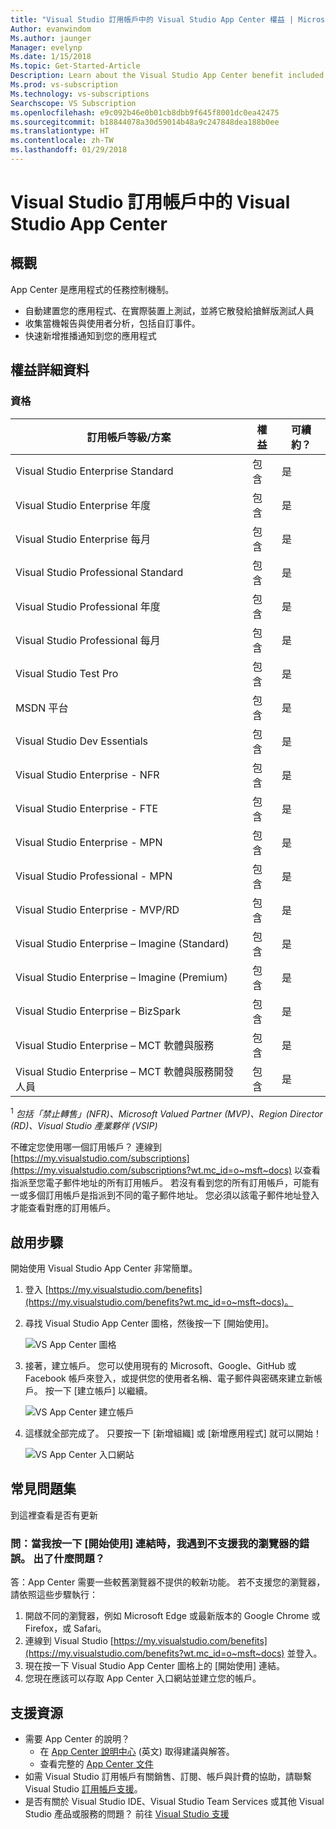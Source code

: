 ```yaml
---
title: "Visual Studio 訂用帳戶中的 Visual Studio App Center 權益 | Microsoft Docs"
Author: evanwindom
Ms.author: jaunger
Manager: evelynp
Ms.date: 1/15/2018
Ms.topic: Get-Started-Article
Description: Learn about the Visual Studio App Center benefit included in Visual Studio subscriptions.
Ms.prod: vs-subscription
Ms.technology: vs-subscriptions
Searchscope: VS Subscription
ms.openlocfilehash: e9c092b46e0b01cb8dbb9f645f8001dc0ea42475
ms.sourcegitcommit: b18844078a30d59014b48a9c247848dea188b0ee
ms.translationtype: HT
ms.contentlocale: zh-TW
ms.lasthandoff: 01/29/2018
---
```

# <a name="visual-studio-app-center-in-visual-studio-subscriptions"></a>Visual Studio 訂用帳戶中的 Visual Studio App Center

## <a name="overview"></a>概觀
App Center 是應用程式的任務控制機制。

-  自動建置您的應用程式、在實際裝置上測試，並將它散發給搶鮮版測試人員
-  收集當機報告與使用者分析，包括自訂事件。
-  快速新增推播通知到您的應用程式

## <a name="benefit-details"></a>權益詳細資料

### <a name="eligibility"></a>資格
| 訂用帳戶等級/方案                                 | 權益               | 可續約？                                                         |
|--------------------------------------------------------------|-----------------------|--------------------------------------------------------------------|
| Visual Studio Enterprise Standard                            | 包含              | 是                                                                |
| Visual Studio Enterprise 年度                              | 包含              | 是                                                                |
| Visual Studio Enterprise 每月                             | 包含              | 是                                                                |
| Visual Studio Professional Standard                          | 包含              | 是                                                                |
| Visual Studio Professional 年度                            | 包含              | 是                                                                | 
| Visual Studio Professional 每月                           | 包含              | 是                                                                |
| Visual Studio Test Pro                                       | 包含              | 是                                                                |
| MSDN 平台                                               | 包含              | 是                                                                |
| Visual Studio Dev Essentials                                 | 包含              | 是                                                                |
| Visual Studio Enterprise - NFR                               | 包含              | 是                                                                |
| Visual Studio Enterprise - FTE                               | 包含              | 是                                                                |
| Visual Studio Enterprise - MPN                               | 包含              | 是                                                                |
| Visual Studio Professional - MPN                             | 包含              | 是                                                                |
| Visual Studio Enterprise - MVP/RD                            | 包含              | 是                                                                |
| Visual Studio Enterprise – Imagine (Standard)                | 包含              | 是                                                                |
| Visual Studio Enterprise – Imagine (Premium)                 | 包含              | 是                                                                |
| Visual Studio Enterprise – BizSpark                          | 包含              | 是                                                                |
| Visual Studio Enterprise – MCT 軟體與服務           | 包含              | 是                                                                |
| Visual Studio Enterprise – MCT 軟體與服務開發人員 | 包含              | 是                                                                |

<sup>1</sup>  *包括「禁止轉售」(NFR)、Microsoft Valued Partner (MVP)、Region Director (RD)、Visual Studio 產業夥伴 (VSIP)*  

不確定您使用哪一個訂用帳戶？  連線到 [https://my.visualstudio.com/subscriptions](https://my.visualstudio.com/subscriptions?wt.mc_id=o~msft~docs) 以查看指派至您電子郵件地址的所有訂用帳戶。 若沒有看到您的所有訂用帳戶，可能有一或多個訂用帳戶是指派到不同的電子郵件地址。  您必須以該電子郵件地址登入才能查看對應的訂用帳戶。 

## <a name="activation-steps"></a>啟用步驟

開始使用 Visual Studio App Center 非常簡單。 
1.  登入 [https://my.visualstudio.com/benefits](https://my.visualstudio.com/benefits?wt.mc_id=o~msft~docs)。

2. 尋找 Visual Studio App Center 圖格，然後按一下 [開始使用]。

    ![VS App Center 圖格](_img/vs-app-center/vs-app-center-tile.png)

3. 接著，建立帳戶。  您可以使用現有的 Microsoft、Google、GitHub 或 Facebook 帳戶來登入，或提供您的使用者名稱、電子郵件與密碼來建立新帳戶。  按一下 [建立帳戶] 以繼續。 

    ![VS App Center 建立帳戶](_img/vs-app-center/vs-app-center-create-account.png)

4. 這樣就全部完成了。  只要按一下 [新增組織] 或 [新增應用程式] 就可以開始！

    ![VS App Center 入口網站](_img/vs-app-center/vs-app-center-portal.png)

## <a name="faq"></a>常見問題集
到這裡查看是否有更新

### <a name="q--when-i-click-on-the-get-started-link-i-get-an-error-that-my-browser-is-unsupported--whats-wrong"></a>問：當我按一下 [開始使用] 連結時，我遇到不支援我的瀏覽器的錯誤。  出了什麼問題？ 
答：App Center 需要一些較舊瀏覽器不提供的較新功能。  若不支援您的瀏覽器，請依照這些步驟執行：
1.  開啟不同的瀏覽器，例如 Microsoft Edge 或最新版本的 Google Chrome 或 Firefox，或 Safari。  
2.  連線到 Visual Studio [https://my.visualstudio.com/benefits](https://my.visualstudio.com/benefits?wt.mc_id=o~msft~docs) 並登入。 
3.  現在按一下 Visual Studio App Center 圖格上的 [開始使用] 連結。 
4.  您現在應該可以存取 App Center 入口網站並建立您的帳戶。 

## <a name="support-resources"></a>支援資源
-  需要 App Center 的說明？  
    - 在 [App Center 說明中心](https://intercom.help/appcenter/) \(英文\) 取得建議與解答。 
    - 查看完整的 [App Center 文件](/appcenter/) 
-  如需 Visual Studio 訂用帳戶有關銷售、訂閱、帳戶與計費的協助，請聯繫 Visual Studio [訂用帳戶支援](https://www.visualstudio.com/subscriptions/support/)。
-  是否有關於 Visual Studio IDE、Visual Studio Team Services 或其他 Visual Studio 產品或服務的問題？  前往 [Visual Studio 支援](https://www.visualstudio.com/support/) 